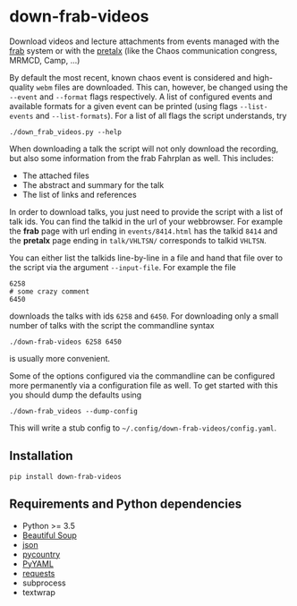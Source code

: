 # down-frab-videos
Download videos and lecture attachments from events managed with the
[frab](https://github.com/frab/frab) system
or with the [pretalx](https://github.com/openeventstack/pretalx)
(like the Chaos communication congress, MRMCD, Camp, ...)   

By default the most recent, known chaos event is considered and high-quality ``webm``
files are downloaded.
This can, however, be changed using the ``--event`` and ``--format`` flags respectively.
A list of configured events and available formats for a given event can be printed
(using flags ``--list-events`` and ``--list-formats``).
For a list of all flags the script understands, try
```
./down_frab_videos.py --help
```

When downloading a talk the script will not only download the recording,
but also some information from the frab Fahrplan as well.
This includes:
- The attached files
- The abstract and summary for the talk
- The list of links and references

In order to download talks, you just need to provide the script with a list of talk ids.
You can find the talkid in the url of your webbrowser.
For example the **frab** page with url ending in `events/8414.html`
has the talkid `8414` and the **pretalx** page ending in `talk/VHLTSN/`
corresponds to talkid `VHLTSN`.

You can either list the talkids
line-by-line in a file and hand that file over to the script via the argument
``--input-file``.
For example the file
```
6258
# some crazy comment
6450
```
downloads the talks with ids ``6258`` and ``6450``.
For downloading only a small number of talks with the script the commandline syntax
```
./down-frab-videos 6258 6450
```
is usually more convenient.

Some of the options configured via the commandline can be configured more permanently via
a configuration file as well.
To get started with this you should dump the defaults using
```
./down-frab_videos --dump-config
```
This will write a stub config to ``~/.config/down-frab-videos/config.yaml``.

## Installation
```
pip install down-frab-videos
```

## Requirements and Python dependencies
- Python >= 3.5
- [Beautiful Soup](https://pypi.python.org/pypi/beautifulsoup4)
- [json](https://pypi.python.org/pypi/json)
- [pycountry](https://pypi.python.org/pypi/pycountry/)
- [PyYAML](https://pypi.python.org/pypi/PyYAML)
- [requests](https://pypi.python.org/pypi/requests)
- subprocess
- textwrap
